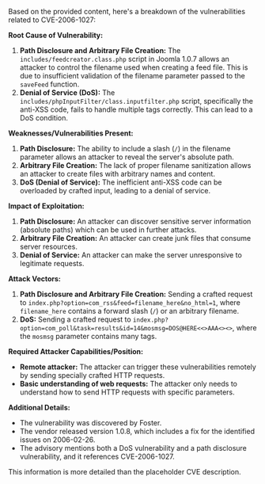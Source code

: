 Based on the provided content, here's a breakdown of the vulnerabilities related to CVE-2006-1027:

**Root Cause of Vulnerability:**

1.  **Path Disclosure and Arbitrary File Creation:** The `includes/feedcreator.class.php` script in Joomla 1.0.7 allows an attacker to control the filename used when creating a feed file. This is due to insufficient validation of the filename parameter passed to the `saveFeed` function.
2.  **Denial of Service (DoS):** The `includes/phpInputFilter/class.inputfilter.php` script, specifically the anti-XSS code, fails to handle multiple tags correctly. This can lead to a DoS condition.

**Weaknesses/Vulnerabilities Present:**

1.  **Path Disclosure:** The ability to include a slash (`/`) in the filename parameter allows an attacker to reveal the server's absolute path.
2.  **Arbitrary File Creation:** The lack of proper filename sanitization allows an attacker to create files with arbitrary names and content.
3.  **DoS (Denial of Service):** The inefficient anti-XSS code can be overloaded by crafted input, leading to a denial of service.

**Impact of Exploitation:**

1.  **Path Disclosure:** An attacker can discover sensitive server information (absolute paths) which can be used in further attacks.
2.  **Arbitrary File Creation:** An attacker can create junk files that consume server resources.
3. **Denial of Service:** An attacker can make the server unresponsive to legitimate requests.

**Attack Vectors:**

1.  **Path Disclosure and Arbitrary File Creation:** Sending a crafted request to `index.php?option=com_rss&feed=filename_here&no_html=1`, where `filename_here` contains a forward slash (`/`) or an arbitrary filename.
2.  **DoS:** Sending a crafted request to `index.php?option=com_poll&task=results&id=14&mosmsg=DOS@HERE<<>AAA<><>`, where the `mosmsg` parameter contains many tags.

**Required Attacker Capabilities/Position:**

*   **Remote attacker:**  The attacker can trigger these vulnerabilities remotely by sending specially crafted HTTP requests.
*   **Basic understanding of web requests:** The attacker only needs to understand how to send HTTP requests with specific parameters.

**Additional Details:**

*   The vulnerability was discovered by Foster.
*   The vendor released version 1.0.8, which includes a fix for the identified issues on 2006-02-26.
*   The advisory mentions both a DoS vulnerability and a path disclosure vulnerability, and it references CVE-2006-1027.

This information is more detailed than the placeholder CVE description.
